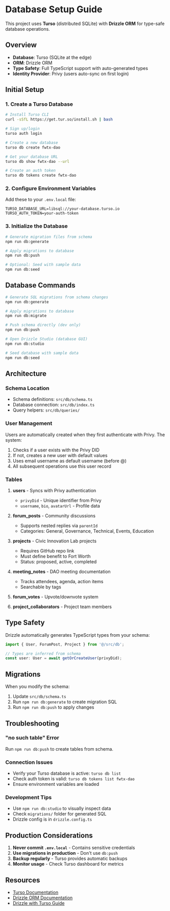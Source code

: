 # Database Setup Guide

This project uses **Turso** (distributed SQLite) with **Drizzle ORM** for type-safe database operations.

## Overview

- **Database**: Turso (SQLite at the edge)
- **ORM**: Drizzle ORM
- **Type Safety**: Full TypeScript support with auto-generated types
- **Identity Provider**: Privy (users auto-sync on first login)

## Initial Setup

### 1. Create a Turso Database

```bash
# Install Turso CLI
curl -sSfL https://get.tur.so/install.sh | bash

# Sign up/login
turso auth login

# Create a new database
turso db create fwtx-dao

# Get your database URL
turso db show fwtx-dao --url

# Create an auth token
turso db tokens create fwtx-dao
```

### 2. Configure Environment Variables

Add these to your `.env.local` file:

```env
TURSO_DATABASE_URL=libsql://your-database.turso.io
TURSO_AUTH_TOKEN=your-auth-token
```

### 3. Initialize the Database

```bash
# Generate migration files from schema
npm run db:generate

# Apply migrations to database
npm run db:push

# Optional: Seed with sample data
npm run db:seed
```

## Database Commands

```bash
# Generate SQL migrations from schema changes
npm run db:generate

# Apply migrations to database
npm run db:migrate

# Push schema directly (dev only)
npm run db:push

# Open Drizzle Studio (database GUI)
npm run db:studio

# Seed database with sample data
npm run db:seed
```

## Architecture

### Schema Location
- Schema definitions: `src/db/schema.ts`
- Database connection: `src/db/index.ts`
- Query helpers: `src/db/queries/`

### User Management
Users are automatically created when they first authenticate with Privy. The system:
1. Checks if a user exists with the Privy DID
2. If not, creates a new user with default values
3. Uses email username as default username (before @)
4. All subsequent operations use this user record

### Tables

1. **users** - Syncs with Privy authentication
   - `privyDid` - Unique identifier from Privy
   - `username`, `bio`, `avatarUrl` - Profile data

2. **forum_posts** - Community discussions
   - Supports nested replies via `parentId`
   - Categories: General, Governance, Technical, Events, Education

3. **projects** - Civic Innovation Lab projects
   - Requires GitHub repo link
   - Must define benefit to Fort Worth
   - Status: proposed, active, completed

4. **meeting_notes** - DAO meeting documentation
   - Tracks attendees, agenda, action items
   - Searchable by tags

5. **forum_votes** - Upvote/downvote system

6. **project_collaborators** - Project team members

## Type Safety

Drizzle automatically generates TypeScript types from your schema:

```typescript
import { User, ForumPost, Project } from '@/src/db';

// Types are inferred from schema
const user: User = await getOrCreateUser(privyDid);
```

## Migrations

When you modify the schema:

1. Update `src/db/schema.ts`
2. Run `npm run db:generate` to create migration SQL
3. Run `npm run db:push` to apply changes

## Troubleshooting

### "no such table" Error
Run `npm run db:push` to create tables from schema.

### Connection Issues
- Verify your Turso database is active: `turso db list`
- Check auth token is valid: `turso db tokens list fwtx-dao`
- Ensure environment variables are loaded

### Development Tips
- Use `npm run db:studio` to visually inspect data
- Check `migrations/` folder for generated SQL
- Drizzle config is in `drizzle.config.ts`

## Production Considerations

1. **Never commit `.env.local`** - Contains sensitive credentials
2. **Use migrations in production** - Don't use `db:push`
3. **Backup regularly** - Turso provides automatic backups
4. **Monitor usage** - Check Turso dashboard for metrics

## Resources

- [Turso Documentation](https://docs.turso.tech/)
- [Drizzle ORM Documentation](https://orm.drizzle.team/)
- [Drizzle with Turso Guide](https://orm.drizzle.team/docs/tutorials/drizzle-with-turso)
